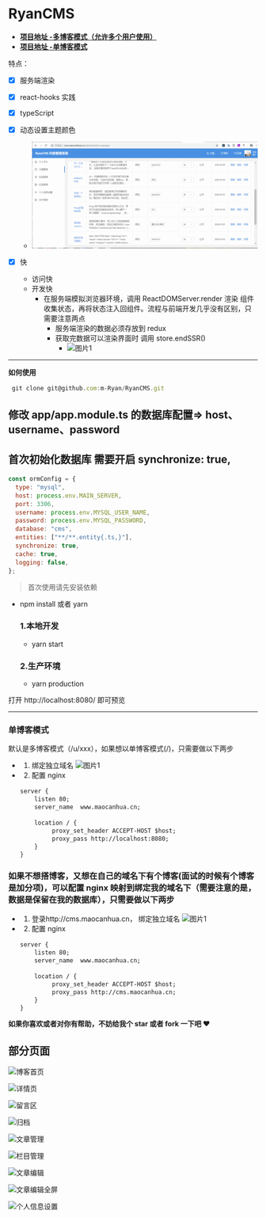 # RyanCMS

- **[项目地址 -多博客模式（允许多个用户使用）](http://cms.maocanhua.cn)**
- **[项目地址 -单博客模式](http://www.maocanhua.cn)**

特点：

- [x] 服务端渲染

- [x] react-hooks 实践

- [x] typeScript

- [x] 动态设置主题颜色

  - ![图片1](./show.gif)

- [x] 快
  - 访问快
  - 开发快
    - 在服务端模拟浏览器环境，调用 ReactDOMServer.render 渲染 组件收集状态，再将状态注入回组件。流程与前端开发几乎没有区别，只需要注意两点
      - 服务端渲染的数据必须存放到 redux
      - 获取完数据可以渲染界面时 调用 store.endSSR()
        - ![图片1](http://assets.maocanhua.cn/FqZ9ACaM4FyzH_ebtLEkt2Zrs3yl)

---

**如何使用**

```js
 git clone git@github.com:m-Ryan/RyanCMS.git
```

## 修改 app/app.module.ts 的数据库配置=> host、username、password

## 首次初始化数据库 需要开启 synchronize: true,

```js
const ormConfig = {
  type: "mysql",
  host: process.env.MAIN_SERVER,
  port: 3306,
  username: process.env.MYSQL_USER_NAME,
  password: process.env.MYSQL_PASSWORD,
  database: "cms",
  entities: ["**/**.entity{.ts,}"],
  synchronize: true,
  cache: true,
  logging: false,
};
```

> 首次使用请先安装依赖

- npm install 或者 yarn

  ### 1.本地开发

  - yarn start

  ### 2.生产环境

  - yarn production

打开 http://localhost:8080/ 即可预览

---

### 单博客模式

默认是多博客模式（/u/xxx），如果想以单博客模式(/)，只需要做以下两步

- 1. 绑定独立域名
     ![图片1](http://assets.maocanhua.cn/FvRwRN4Ge3saRqOEVwMa1addqbIB)

- 2. 配置 nginx

  ```
  server {
      listen 80;
      server_name  www.maocanhua.cn;

      location / {
           proxy_set_header ACCEPT-HOST $host;
           proxy_pass http://localhost:8080;
      }
  }

  ```

### 如果不想搭博客，又想在自己的域名下有个博客(面试的时候有个博客是加分项)，可以配置 nginx 映射到绑定我的域名下（需要注意的是，数据是保留在我的数据库），只需要做以下两步

- 1. 登录http://cms.maocanhua.cn， 绑定独立域名
     ![图片1](http://assets.maocanhua.cn/FvRwRN4Ge3saRqOEVwMa1addqbIB)

- 2. 配置 nginx

  ```
  server {
      listen 80;
      server_name  www.maocanhua.cn;

      location / {
           proxy_set_header ACCEPT-HOST $host;
           proxy_pass http://cms.maocanhua.cn;
      }
  }

  ```

**如果你喜欢或者对你有帮助，不妨给我个 star 或者 fork 一下吧 ❤️**

## 部分页面

![博客首页](http://assets.maocanhua.cn/FqmWmTvur0mTxa000AIAWxkycZTI)

![详情页](http://assets.maocanhua.cn/FlvtGEyl3Zf96yciMPfD-JfpHqsA)

![留言区](http://assets.maocanhua.cn/Fmd9twKGnDdx_if1xp8CReEjc3ZJ)

![归档](http://assets.maocanhua.cn/FnbQyUiK8BbtMocOhiJDQ4qnmdaj)

![文章管理](http://assets.maocanhua.cn/FoxpVX3brem5H01CGsXJB4mkqVaM)

![栏目管理](http://assets.maocanhua.cn/FrJgYl-vgD_419DDr4oUUHfzi75m)

![文章编辑](http://assets.maocanhua.cn/FmfEGrUJNw_-tEJpX9bzx1pnElCZ)

![文章编辑全屏](http://assets.maocanhua.cn/FvvPYQ692UwIk5qgkpb_mw1A6YGF)

![个人信息设置](http://assets.maocanhua.cn/Fm8dIQh7Oquh3IzFkeOipPi_eveH)
